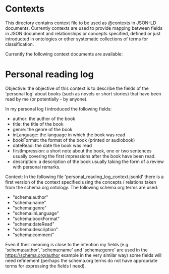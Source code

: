 # Contexts

This directory contains context file to be used as @contexts in JSON-LD documents.
Currently contexts are used to provide mapping between fields in JSON document and relationships or concepts 
specified, defined or just introducted in ontologies or other systematic collections of terms for classification.

Currently the following context documents are available:

# Personal reading log

Objective: the objective of this context is to describe the fields of the 'personal log' about books (such as novels or short stories) 
  that have been read by me (or potentially - by anyone).

  In my personal log I introduced the following fields:

  - author: the author of the book
  - title: the title of the book
  - genre: the genre of the book
  - inLanguage: the language in which the book was read
  - bookFormat: the format of the book (printed or audiobook)
  - dateRead: the date the book was read 
  - firstImpression: a short note about the book, one or two sentences usually covering the first impressions after the book have been read.
  - description: a description of the book usually taking the form of a review with personal remarks. 

 Context:
 In the following file 'personal_reading_log_context.jsonld' there is a first version of the context specified using the concepts / relations
 taken from the schema.org ontology.
 The following schema.org terms are used: 
 - "schema:author"
 - "schema:name"
 - "schema:genre"
 - "schema:inLanguage"
 - "schema:bookFormat"
 - "schema:dateRead"
 - "schema:description"
 - "schema:comment"

 Even if their meaning is close to the intention my fields (e.g. 'schema:author', 'schema:name' and 'schema:genre' are used in the https://schema.org/author example 
 in the very similar way) some fields will need refinement (perhaps the schema.org terms do not have appropriate terms for expressing the fields I need).
 

